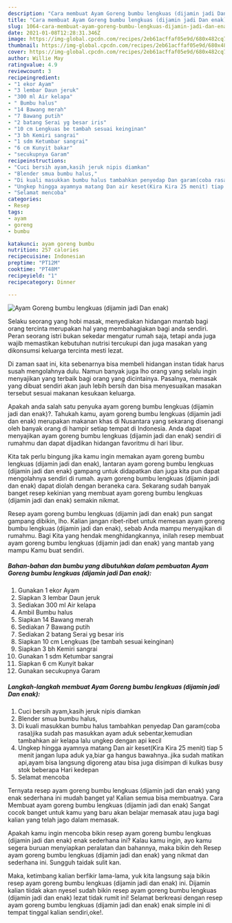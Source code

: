 ```yaml
---
description: "Cara membuat Ayam Goreng bumbu lengkuas (dijamin jadi Dan enak) Sederhana Untuk Jualan"
title: "Cara membuat Ayam Goreng bumbu lengkuas (dijamin jadi Dan enak) Sederhana Untuk Jualan"
slug: 1064-cara-membuat-ayam-goreng-bumbu-lengkuas-dijamin-jadi-dan-enak-sederhana-untuk-jualan
date: 2021-01-08T12:28:31.346Z
image: https://img-global.cpcdn.com/recipes/2eb61acffaf05e9d/680x482cq70/ayam-goreng-bumbu-lengkuas-dijamin-jadi-dan-enak-foto-resep-utama.jpg
thumbnail: https://img-global.cpcdn.com/recipes/2eb61acffaf05e9d/680x482cq70/ayam-goreng-bumbu-lengkuas-dijamin-jadi-dan-enak-foto-resep-utama.jpg
cover: https://img-global.cpcdn.com/recipes/2eb61acffaf05e9d/680x482cq70/ayam-goreng-bumbu-lengkuas-dijamin-jadi-dan-enak-foto-resep-utama.jpg
author: Willie May
ratingvalue: 4.9
reviewcount: 3
recipeingredient:
- "1 ekor Ayam"
- "3 lembar Daun jeruk"
- "300 ml Air kelapa"
- " Bumbu halus"
- "14 Bawang merah"
- "7 Bawang putih"
- "2 batang Serai yg besar iris"
- "10 cm Lengkuas be tambah sesuai keinginan"
- "3 bh Kemiri sangrai"
- "1 sdm Ketumbar sangrai"
- "6 cm Kunyit bakar"
- "secukupnya Garam"
recipeinstructions:
- "Cuci bersih ayam,kasih jeruk nipis diamkan"
- "Blender smua bumbu halus,"
- "Di kuali masukkan bumbu halus tambahkan penyedap Dan garam(coba rasa)jika sudah pas masukkan ayam aduk sebentar,kemudian tambahkan air kelapa lalu ungkep dengan api kecil"
- "Ungkep hingga ayamnya matang Dan air keset(Kira Kira 25 menit) tiap 5 menit jangan lupa aduk ya,biar ga hangus bawahnya..jika sudah matikan api,ayam bisa langsung digoreng atau bisa juga disimpan di kulkas busy stok beberapa Hari kedepan"
- "Selamat mencoba"
categories:
- Resep
tags:
- ayam
- goreng
- bumbu

katakunci: ayam goreng bumbu 
nutrition: 257 calories
recipecuisine: Indonesian
preptime: "PT12M"
cooktime: "PT48M"
recipeyield: "1"
recipecategory: Dinner

---
```



![Ayam Goreng bumbu lengkuas (dijamin jadi Dan enak)](https://img-global.cpcdn.com/recipes/2eb61acffaf05e9d/680x482cq70/ayam-goreng-bumbu-lengkuas-dijamin-jadi-dan-enak-foto-resep-utama.jpg)

Selaku seorang yang hobi masak, menyediakan hidangan mantab bagi orang tercinta merupakan hal yang membahagiakan bagi anda sendiri. Peran seorang istri bukan sekedar mengatur rumah saja, tetapi anda juga wajib memastikan kebutuhan nutrisi tercukupi dan juga masakan yang dikonsumsi keluarga tercinta mesti lezat.

Di zaman  saat ini, kita sebenarnya bisa membeli hidangan instan tidak harus susah mengolahnya dulu. Namun banyak juga lho orang yang selalu ingin menyajikan yang terbaik bagi orang yang dicintainya. Pasalnya, memasak yang dibuat sendiri akan jauh lebih bersih dan bisa menyesuaikan masakan tersebut sesuai makanan kesukaan keluarga. 



Apakah anda salah satu penyuka ayam goreng bumbu lengkuas (dijamin jadi dan enak)?. Tahukah kamu, ayam goreng bumbu lengkuas (dijamin jadi dan enak) merupakan makanan khas di Nusantara yang sekarang disenangi oleh banyak orang di hampir setiap tempat di Indonesia. Anda dapat menyajikan ayam goreng bumbu lengkuas (dijamin jadi dan enak) sendiri di rumahmu dan dapat dijadikan hidangan favoritmu di hari libur.

Kita tak perlu bingung jika kamu ingin memakan ayam goreng bumbu lengkuas (dijamin jadi dan enak), lantaran ayam goreng bumbu lengkuas (dijamin jadi dan enak) gampang untuk didapatkan dan juga kita pun dapat mengolahnya sendiri di rumah. ayam goreng bumbu lengkuas (dijamin jadi dan enak) dapat diolah dengan beraneka cara. Sekarang sudah banyak banget resep kekinian yang membuat ayam goreng bumbu lengkuas (dijamin jadi dan enak) semakin nikmat.

Resep ayam goreng bumbu lengkuas (dijamin jadi dan enak) pun sangat gampang dibikin, lho. Kalian jangan ribet-ribet untuk memesan ayam goreng bumbu lengkuas (dijamin jadi dan enak), sebab Anda mampu menyajikan di rumahmu. Bagi Kita yang hendak menghidangkannya, inilah resep membuat ayam goreng bumbu lengkuas (dijamin jadi dan enak) yang mantab yang mampu Kamu buat sendiri.

<!--inarticleads1-->

##### Bahan-bahan dan bumbu yang dibutuhkan dalam pembuatan Ayam Goreng bumbu lengkuas (dijamin jadi Dan enak):

1. Gunakan 1 ekor Ayam
1. Siapkan 3 lembar Daun jeruk
1. Sediakan 300 ml Air kelapa
1. Ambil  Bumbu halus
1. Siapkan 14 Bawang merah
1. Sediakan 7 Bawang putih
1. Sediakan 2 batang Serai yg besar iris
1. Siapkan 10 cm Lengkuas (be tambah sesuai keinginan)
1. Siapkan 3 bh Kemiri sangrai
1. Gunakan 1 sdm Ketumbar sangrai
1. Siapkan 6 cm Kunyit bakar
1. Gunakan secukupnya Garam




<!--inarticleads2-->

##### Langkah-langkah membuat Ayam Goreng bumbu lengkuas (dijamin jadi Dan enak):

1. Cuci bersih ayam,kasih jeruk nipis diamkan
1. Blender smua bumbu halus,
1. Di kuali masukkan bumbu halus tambahkan penyedap Dan garam(coba rasa)jika sudah pas masukkan ayam aduk sebentar,kemudian tambahkan air kelapa lalu ungkep dengan api kecil
1. Ungkep hingga ayamnya matang Dan air keset(Kira Kira 25 menit) tiap 5 menit jangan lupa aduk ya,biar ga hangus bawahnya..jika sudah matikan api,ayam bisa langsung digoreng atau bisa juga disimpan di kulkas busy stok beberapa Hari kedepan
1. Selamat mencoba




Ternyata resep ayam goreng bumbu lengkuas (dijamin jadi dan enak) yang enak sederhana ini mudah banget ya! Kalian semua bisa membuatnya. Cara Membuat ayam goreng bumbu lengkuas (dijamin jadi dan enak) Sangat cocok banget untuk kamu yang baru akan belajar memasak atau juga bagi kalian yang telah jago dalam memasak.

Apakah kamu ingin mencoba bikin resep ayam goreng bumbu lengkuas (dijamin jadi dan enak) enak sederhana ini? Kalau kamu ingin, ayo kamu segera buruan menyiapkan peralatan dan bahannya, maka bikin deh Resep ayam goreng bumbu lengkuas (dijamin jadi dan enak) yang nikmat dan sederhana ini. Sungguh taidak sulit kan. 

Maka, ketimbang kalian berfikir lama-lama, yuk kita langsung saja bikin resep ayam goreng bumbu lengkuas (dijamin jadi dan enak) ini. Dijamin kalian tiidak akan nyesel sudah bikin resep ayam goreng bumbu lengkuas (dijamin jadi dan enak) lezat tidak rumit ini! Selamat berkreasi dengan resep ayam goreng bumbu lengkuas (dijamin jadi dan enak) enak simple ini di tempat tinggal kalian sendiri,oke!.

